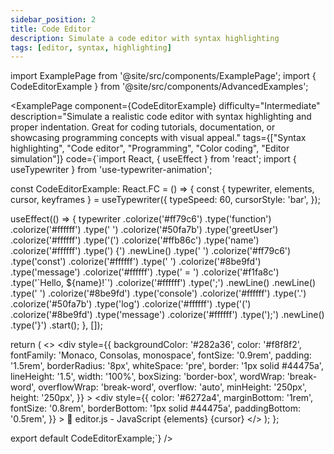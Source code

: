 ```yaml
---
sidebar_position: 2
title: Code Editor
description: Simulate a code editor with syntax highlighting
tags: [editor, syntax, highlighting]
---
```


import ExamplePage from '@site/src/components/ExamplePage';
import { CodeEditorExample } from '@site/src/components/AdvancedExamples';

<ExamplePage
component={CodeEditorExample}
difficulty="Intermediate"
description="Simulate a realistic code editor with syntax highlighting and proper indentation. Great for coding tutorials, documentation, or showcasing programming concepts with visual appeal."
tags={["Syntax highlighting", "Code editor", "Programming", "Color coding", "Editor simulation"]}
code={`import React, { useEffect } from 'react';
import { useTypewriter } from 'use-typewriter-animation';

const CodeEditorExample: React.FC = () => {
  const { typewriter, elements, cursor, keyframes } = useTypewriter({
    typeSpeed: 60,
    cursorStyle: 'bar',
  });

  useEffect(() => {
    typewriter
      .colorize('#ff79c6')
      .type('function')
      .colorize('#ffffff')
      .type(' ')
      .colorize('#50fa7b')
      .type('greetUser')
      .colorize('#ffffff')
      .type('(')
      .colorize('#ffb86c')
      .type('name')
      .colorize('#ffffff')
      .type(') {')
      .newLine()
      .type('  ')
      .colorize('#ff79c6')
      .type('const')
      .colorize('#ffffff')
      .type(' ')
      .colorize('#8be9fd')
      .type('message')
      .colorize('#ffffff')
      .type(' = ')
      .colorize('#f1fa8c')
      .type('\`Hello, \${name}!\`')
      .colorize('#ffffff')
      .type(';')
      .newLine()
      .newLine()
      .type('  ')
      .colorize('#8be9fd')
      .type('console')
      .colorize('#ffffff')
      .type('.')
      .colorize('#50fa7b')
      .type('log')
      .colorize('#ffffff')
      .type('(')
      .colorize('#8be9fd')
      .type('message')
      .colorize('#ffffff')
      .type(');')
      .newLine()
      .type('}')
      .start();
  }, []);

  return (
    <>
      <style>{keyframes}</style>
      <div
        style={{
          backgroundColor: '#282a36',
          color: '#f8f8f2',
          fontFamily: 'Monaco, Consolas, monospace',
          fontSize: '0.9rem',
          padding: '1.5rem',
          borderRadius: '8px',
          whiteSpace: 'pre',
          border: '1px solid #44475a',
          lineHeight: '1.5',
          width: '100%',
          boxSizing: 'border-box',
          wordWrap: 'break-word',
          overflowWrap: 'break-word',
          overflow: 'auto',
          minHeight: '250px',
          height: '250px',
        }}
      >
        <div
          style={{
            color: '#6272a4',
            marginBottom: '1rem',
            fontSize: '0.8rem',
            borderBottom: '1px solid #44475a',
            paddingBottom: '0.5rem',
          }}
        >
          📝 editor.js - JavaScript
        </div>
        {elements}
        {cursor}
      </div>
    </>
  );
};

export default CodeEditorExample;`}
/>
